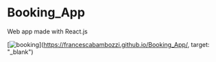 # Booking_App
Web app made with React.js

[![booking](https://user-images.githubusercontent.com/36923806/210904549-28a3010a-e10b-46cb-bfe0-ebb6d33acb3b.png)](https://francescabambozzi.github.io/Booking_App/, target: "_blank")
